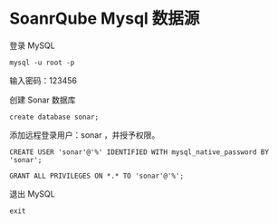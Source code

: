 # SoanrQube Mysql 数据源

登录 MySQL

`mysql -u root -p`

输入密码：123456

创建 Sonar 数据库

`create database sonar;`

添加远程登录用户：sonar ，并授予权限。

`CREATE USER 'sonar'@'%' IDENTIFIED WITH mysql_native_password BY 'sonar';`

`GRANT ALL PRIVILEGES ON *.* TO 'sonar'@'%';`

退出 MySQL

`exit`

